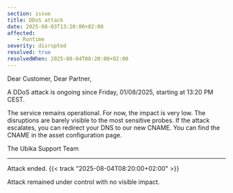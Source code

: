 ```yaml
---
section: issue
title: DDoS attack
date: 2025-08-03T13:20:00+02:00
affected:
   - Runtime
severity: disrupted
resolved: true
resolvedWhen: 2025-08-04T08:20:00+02:00
---
```

Dear Customer, Dear Partner,

A DDoS attack is ongoing since Friday, 01/08/2025, starting at 13:20 PM CEST.

The service remains operational. For now, the impact is very low. The disruptions are barely visible to the most sensitive probes.
If the attack escalates, you can redirect your DNS to our new CNAME. You can find the CNAME in the asset configuration page.



The Ubika Support Team

---

Attack ended. {{< track "2025-08-04T08:20:00+02:00" >}}

Attack remained under control with no visible impact.

